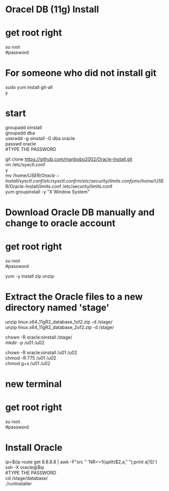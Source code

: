 # Oracel DB (11g) Install  

# get root right  
su root  
#password  

# For someone who did not install git  
sudo yum install git-all  
y  

# start  
groupadd oinstall  
groupadd dba  
useradd -g oinstall -G dba oracle  
passwd oracle  
#TYPE THE PASSWORD  

git clone https://github.com/manbobo2002/Oracle-Install.git  
rm /etc/sysctl.conf  
y  
mv /home/$USER/Oracle-Install/sysctl.conf /etc/sysctl.conf  
rm /etc/security/limits.conf  
y  
mv /home/$USER/Oracle-Install/limits.conf /etc/security/limits.conf  
yum groupinstall -y "X Window System"  


# Download Oracle DB manually and change to oracle account  

# get root right  
su root  
#password  

yum -y install zip unzip  

# Extract the Oracle files to a new directory named 'stage'  
unzip linux.x64_11gR2_database_1of2.zip -d /stage/  
unzip linux.x64_11gR2_database_2of2.zip -d /stage/  

chown -R oracle:oinstall /stage/  
mkdir -p /u01 /u02  

chown -R oracle:oinstall /u01 /u02  
chmod -R 775 /u01 /u02  
chmod g+s /u01 /u02  

# new terminal  

# get root right  
su root  
#password  

# Install Oracle
ip=$(ip route get 8.8.8.8 | awk -F"src " 'NR==1{split($2,a," ");print a[1]}')  
ssh -X oracle@$ip  
#TYPE THE PASSWORD  
cd /stage/database/  
./runInstaller  
